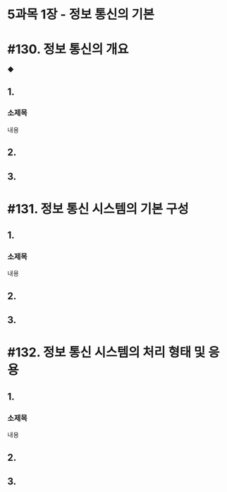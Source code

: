 # 5과목 1장 - 정보 통신의 기본

# #130. 정보 통신의 개요

◆ 

## 1.

### 소제목

내용

## 2.

## 3.

# #131. 정보 통신 시스템의 기본 구성

## 1.

### 소제목

내용

## 2.

## 3.

# #132. 정보 통신 시스템의 처리 형태 및 응용

## 1.

### 소제목

내용

## 2.

## 3.